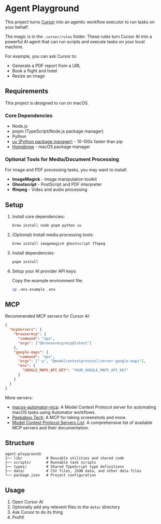 # Agent Playground

This project turns [Cursor](https://cursor.com/) into an agentic workflow executor to run tasks on your behalf.

The magic is in the `.cursor/rules` folder. These rules turn Cursor AI into a powerful AI agent that can run scripts and execute tasks on your local machine.

For example, you can ask Cursor to:

- Generate a PDF report from a URL
- Book a flight and hotel
- Resize an image

## Requirements

This project is designed to run on macOS.

### Core Dependencies

- Node.js
- pnpm (TypeScript/Node.js package manager)
- Python
- [uv (Python package manager)](https://docs.astral.sh/uv/) - 10-100x faster than pip
- [Homebrew](https://brew.sh/) - macOS package manager

### Optional Tools for Media/Document Processing

For image and PDF processing tasks, you may want to install:

- **ImageMagick** - Image manipulation toolkit
- **Ghostscript** - PostScript and PDF interpreter
- **ffmpeg** - Video and audio processing

## Setup

1. Install core dependencies:

   ```bash
   brew install node pnpm python uv
   ```

2. (Optional) Install media processing tools:
   ```bash
   brew install imagemagick ghostscript ffmpeg
   ```
3. Install dependencies:

   ```bash
   pnpm install
   ```

4. Setup your AI provider API keys:

   Copy the example environment file:

   ```bash
   cp .env.example .env
   ```

## MCP

Recommended MCP servers for Cursor AI:

```json
{
  "mcpServers": {
    "browsermcp": {
      "command": "npx",
      "args": ["@browsermcp/mcp@latest"]
    },
    "google-maps": {
      "command": "npx",
      "args": ["-y", "@modelcontextprotocol/server-google-maps"],
      "env": {
        "GOOGLE_MAPS_API_KEY": "YOUR_GOOGLE_MAPS_API_KEY"
      }
    }
  }
}
```

More servers:

- [macos-automator-mcp](https://github.com/steipete/macos-automator-mcp): A Model Context Protocol server for automating macOS tasks using Automator workflows.
- [Peekaboo Tech](https://www.peekaboo.boo/#tech): A MCP for taking screenshots and more.
- [Model Context Protocol Servers List](https://github.com/modelcontextprotocol/servers/tree/main?tab=readme-ov-file): A comprehensive list of available MCP servers and their documentation.

## Structure

```
agent-playground/
├── lib/           # Reusable utilities and shared code
├── scripts/       # Runnable task scripts
├── types/         # Shared TypeScript type definitions
├── data/          # CSV files, JSON data, and other data files
└── package.json   # Project configuration
```

## Usage

1. Open Cursor AI
1. Optionally add any relevent files to the `data/` directory
1. Ask Cursor to do its thing
1. Profit!
